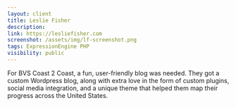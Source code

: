 ```yaml
---
layout: client
title: Leslie Fisher
description: 
link: https://lesliefisher.com
screenshot: /assets/img/lf-screenshot.png
tags: ExpressionEngine PHP
visibility: public
---
```


For BVS Coast 2 Coast, a fun, user-friendly blog was needed. They got a custom Wordpress blog, along with extra love in the form of custom plugins, social media integration, and a unique theme that helped them map their progress across the United States.
